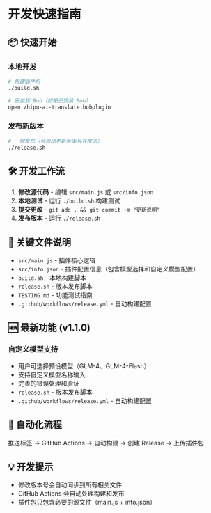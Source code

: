 # 开发快速指南

## 📦 快速开始

### 本地开发
```bash
# 构建插件包
./build.sh

# 安装到 Bob（如果已安装 Bob）
open zhipu-ai-translate.bobplugin
```

### 发布新版本
```bash
# 一键发布（会自动更新版本号并推送）
./release.sh
```

## 🛠️ 开发工作流

1. **修改源代码** - 编辑 `src/main.js` 或 `src/info.json`
2. **本地测试** - 运行 `./build.sh` 构建测试
3. **提交更改** - `git add . && git commit -m "更新说明"`
4. **发布版本** - 运行 `./release.sh`

## 📁 关键文件说明

- `src/main.js` - 插件核心逻辑
- `src/info.json` - 插件配置信息（包含模型选择和自定义模型配置）
- `build.sh` - 本地构建脚本
- `release.sh` - 版本发布脚本
- `TESTING.md` - 功能测试指南
- `.github/workflows/release.yml` - 自动构建配置

## 🆕 最新功能 (v1.1.0)

### 自定义模型支持
- 用户可选择预设模型（GLM-4、GLM-4-Flash）
- 支持自定义模型名称输入
- 完善的错误处理和验证
- `release.sh` - 版本发布脚本
- `.github/workflows/release.yml` - 自动构建配置

## 🚀 自动化流程

推送标签 → GitHub Actions → 自动构建 → 创建 Release → 上传插件包

## 💡 开发提示

- 修改版本号会自动同步到所有相关文件
- GitHub Actions 会自动处理构建和发布
- 插件包只包含必要的源文件（main.js + info.json）
